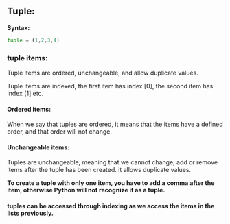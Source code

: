 ## Tuple:

**Syntax:**
```python
tuple = (1,2,3,4)
```
### tuple items:
Tuple items are ordered, unchangeable, and allow duplicate values.

Tuple items are indexed, the first item has index [0], the second item has index [1] etc.

#### Ordered items:

When we say that tuples are ordered, it means that the items have a defined order, and that order will not change.

#### Unchangeable items:

Tuples are unchangeable, meaning that we cannot change, add or remove items after the tuple has been created. it allows duplicate values.


   **To create a tuple with only one item, you have to add a comma after the item, otherwise Python will not recognize it as a tuple.**

#### tuples can be accessed through indexing as we access the items in the lists previously.
